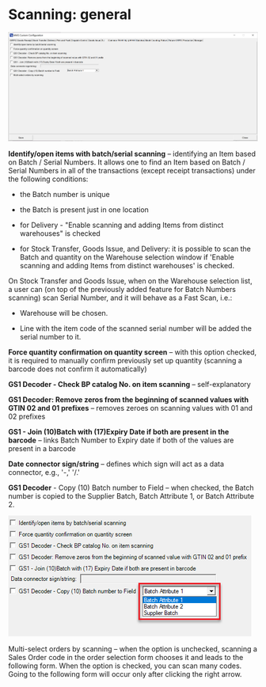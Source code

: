 # Scanning: general

![Scanning](./media/scanning-general.png)

**Identify/open items with batch/serial scanning** – identifying an Item based on Batch / Serial Numbers. It allows one to find an Item based on Batch / Serial Numbers in all of the transactions (except receipt transactions) under the following conditions:

  - the Batch number is unique

  - the Batch is present just in one location

  - for Delivery - "Enable scanning and adding Items from distinct warehouses" is checked

  - for Stock Transfer, Goods Issue, and Delivery: it is possible to scan the Batch and quantity on the Warehouse selection window if 'Enable scanning and adding Items from distinct warehouses' is checked.

On Stock Transfer and Goods Issue, when on the Warehouse selection list, a user can (on top of the previously added feature for Batch Numbers scanning) scan Serial Number, and it will behave as a Fast Scan, i.e.:

  - Warehouse will be chosen.

  - Line with the item code of the scanned serial number will be added the serial number to it.

**Force quantity confirmation on quantity screen** – with this option checked, it is required to manually confirm previously set up quantity (scanning a barcode does not confirm it automatically)

**GS1 Decoder - Check BP catalog No. on item scanning** – self-explanatory

**GS1 Decoder: Remove zeros from the beginning of scanned values with GTIN 02 and 01 prefixes** – removes zeroes on scanning values with 01 and 02 prefixes

**GS1 - Join (10)Batch with (17)Expiry Date if both are present in the barcode** – links Batch Number to Expiry date if both of the values are present in a barcode

**Date connector sign/string** – defines which sign will act as a data connector, e.g., '-,' '/.'

**GS1 Decoder** - Copy (10) Batch number to Field – when checked, the Batch number is copied to the Supplier Batch, Batch Attribute 1, or Batch Attribute 2.

![Copy Batch](./media/copy-batch.png)

Multi-select orders by scanning – when the option is unchecked, scanning a Sales Order code in the order selection form chooses it and leads to the following form. When the option is checked, you can scan many codes. Going to the following form will occur only after clicking the right arrow.